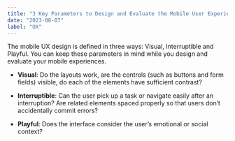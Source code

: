 ```yaml
---
title: "3 Key Parameters to Design and Evaluate the Mobile User Experience"
date: "2023-08-07"
label: "UX"
---
```


The mobile UX design is defined in three ways: Visual, Interruptible and Playful. You can keep these parameters in mind while you design and evaluate your mobile experiences.

- **Visual**: Do the layouts work, are the controls (such as buttons and form fields) visible, do each of the elements have sufficient contrast?

- **Interruptible**: Can the user pick up a task or navigate easily after an interruption? Are related elements spaced properly so that users don’t accidentally commit errors?

- **Playful**: Does the interface consider the user’s emotional or social context?
